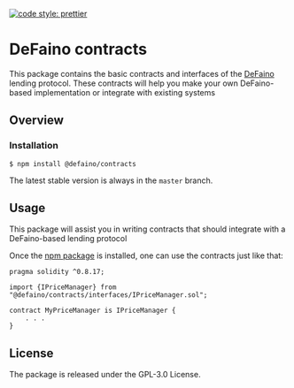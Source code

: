 [![code style: prettier](https://img.shields.io/badge/code_style-prettier-ff69b4.svg?style=square)](https://github.com/prettier/prettier)

# DeFaino contracts

This package contains the basic contracts and interfaces of the [DeFaino](https://github.com/defaino/contracts) lending protocol. These contracts will help you make your own DeFaino-based implementation or integrate with existing systems 

## Overview

### Installation

```console
$ npm install @defaino/contracts
```

The latest stable version is always in the `master` branch.

## Usage

This package will assist you in writing contracts that should integrate with a DeFaino-based lending protocol

Once the [npm package](https://www.npmjs.com/package/@defaino/contracts) is installed, one can use the contracts just like that:

```solidity
pragma solidity ^0.8.17;

import {IPriceManager} from "@defaino/contracts/interfaces/IPriceManager.sol";

contract MyPriceManager is IPriceManager {
    . . .
}
```

## License

The package is released under the GPL-3.0 License.
